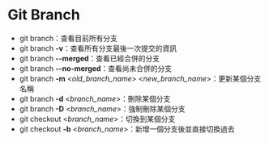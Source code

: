 # Git Branch

* git branch：查看目前所有分支
* git branch **-v**：查看所有分支最後一次提交的資訊
* git branch **--merged**：查看已經合併的分支
* git branch **--no-merged**：查看尚未合併的分支
* git branch **-m** &lt;_old\_branch\_name_&gt; &lt;_new\_branch\_name_&gt;：更新某個分支名稱
* git branch **-d** &lt;_branch\_name_&gt;：刪除某個分支
* git branch **-D** &lt;_branch\_name_&gt;：強制刪除某個分支
* git checkout &lt;_branch\_name_&gt;：切換到某個分支
* git checkout **-b** &lt;_branch\_name_&gt;：新增一個分支後並直接切換過去







